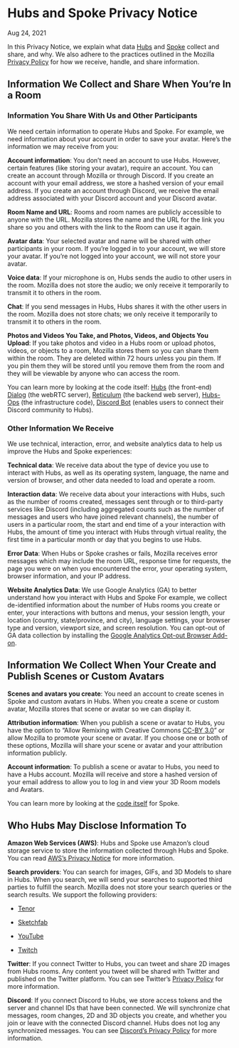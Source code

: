
# Hubs and Spoke Privacy Notice

Aug 24, 2021

In this Privacy Notice, we explain what data [Hubs](https://hubs.mozilla.com) and [Spoke](https://hubs.mozilla.com/spoke) collect and share, and why. We also adhere to the practices outlined in the Mozilla [Privacy Policy](https://www.mozilla.org/en-US/privacy/) for how we receive, handle, and share information.

## Information We Collect and Share When You’re In a Room

### Information You Share With Us and Other Participants

We need certain information to operate Hubs and Spoke. For example, we need information about your account in order to save your avatar. Here’s the information we may receive from you:

**Account information**: You don’t need an account to use Hubs. However, certain features (like storing your avatar), require an account. You can create an account through Mozilla or through Discord. If you create an account with your email address, we store a hashed version of your email address. If you create an account through Discord, we receive the email address associated with your Discord account and your Discord avatar.

**Room Name and URL**: Rooms and room names are publicly accessible to anyone with the URL. Mozilla stores the name and the URL for the link you share so you and others with the link to the Room can use it again.

**Avatar data**: Your selected avatar and name will be shared with other participants in your room. If you’re logged in to your account, we will store your avatar. If you’re not logged into your account, we will not store your avatar.

**Voice data**: If your microphone is on, Hubs sends the audio to other users in the room. Mozilla does not store the audio; we only receive it temporarily to transmit it to others in the room.

**Chat**: If you send messages in Hubs, Hubs shares it with the other users in the room. Mozilla does not store chats; we only receive it temporarily to transmit it to others in the room.

**Photos and Videos You Take, and Photos, Videos, and Objects You Upload**: If you take photos and video in a Hubs room or upload photos, videos, or objects to a room, Mozilla stores them so you can share them within the room. They are deleted within 72 hours unless you pin them. If you pin them they will be stored until you remove them from the room and they will be viewable by anyone who can access the room.

You can learn more by looking at the code itself: [Hubs](https://github.com/mozilla/hubs) (the front-end) [Dialog](https://github.com/mozilla/dialog/) (the webRTC server), [Reticulum](https://github.com/mozilla/reticulum) (the backend web server), [Hubs-Ops](https://github.com/mozilla/hubs-ops) (the infrastructure code), [Discord Bot](https://github.com/MozillaReality/hubs-discord-bot) (enables users to connect their Discord community to Hubs).

### Other Information We Receive

We use technical, interaction, error, and website analytics data to help us improve the Hubs and Spoke experiences:

**Technical data**: We receive data about the type of device you use to interact with Hubs, as well as its operating system, language, the name and version of browser, and other data needed to load and operate a room.

**Interaction data**: We receive data about your interactions with Hubs, such as the number of rooms created, messages sent through or to third-party services like Discord (including aggregated counts such as the number of messages and users who have joined relevant channels), the number of users in a particular room, the start and end time of a your interaction with Hubs, the amount of time you interact with Hubs through virtual reality, the first time in a particular month or day that you begins to use Hubs.

  
  

**Error Data**: When Hubs or Spoke crashes or fails, Mozilla receives error messages which may include the room URL, response time for requests, the page you were on when you encountered the error, your operating system, browser information, and your IP address.

**Website Analytics Data**: We use Google Analytics (GA) to better understand how you interact with Hubs and Spoke For example, we collect de-identified information about the number of Hubs rooms you create or enter, your interactions with buttons and menus, your session length, your location (country, state/province, and city), language settings, your browser type and version, viewport size, and screen resolution. You can opt-out of GA data collection by installing the [Google Analytics Opt-out Browser Add-on](https://tools.google.com/dlpage/gaoptout).

## Information We Collect When Your Create and Publish Scenes or Custom Avatars

**Scenes and avatars you create**: You need an account to create scenes in Spoke and custom avatars in Hubs. When you create a scene or custom avatar, Mozilla stores that scene or avatar so we can display it.

**Attribution information**: When you publish a scene or avatar to Hubs, you have the option to “Allow Remixing with Creative Commons [CC-BY 3.0](https://creativecommons.org/licenses/by/3.0/)” or allow Mozilla to promote your scene or avatar. If you choose one or both of these options, Mozilla will share your scene or avatar and your attribution information publicly.

**Account information**: To publish a scene or avatar to Hubs, you need to have a Hubs account. Mozilla will receive and store a hashed version of your email address to allow you to log in and view your 3D Room models and Avatars.

You can learn more by looking at the [code itself](https://github.com/mozilla/spoke) for Spoke.

## Who Hubs May Disclose Information To

**Amazon Web Services (AWS)**: Hubs and Spoke use Amazon’s cloud storage service to store the information collected through Hubs and Spoke. You can read [AWS’s Privacy Notice](https://aws.amazon.com/privacy/) for more information.

**Search providers**: You can search for images, GIFs, and 3D Models to share in Hubs. When you search, we will send your searches to supported third parties to fulfill the search. Mozilla does not store your search queries or the search results. We support the following providers:

-   [Tenor](https://tenor.com/legal-privacy)
    
-   [Sketchfab](https://sketchfab.com/privacy)
    
-   [YouTube](https://policies.google.com/privacy)
    
-   [Twitch](https://www.twitch.tv/p/legal/privacy-policy/)
    

**Twitter**: If you connect Twitter to Hubs, you can tweet and share 2D images from Hubs rooms. Any content you tweet will be shared with Twitter and published on the Twitter platform. You can see Twitter’s [Privacy Policy](https://twitter.com/en/privacy) for more information.

**Discord**: If you connect Discord to Hubs, we store access tokens and the server and channel IDs that have been connected. We will synchronize chat messages, room changes, 2D and 3D objects you create, and whether you join or leave with the connected Discord channel. Hubs does not log any synchronized messages. You can see [Discord’s Privacy Policy](https://discordapp.com/privacy) for more information.
